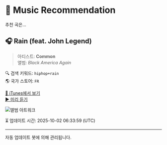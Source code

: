 
# 🎵 Music Recommendation

추천 곡은...

## 🎧 Rain (feat. John Legend)  
> 아티스트: **Common**  
> 앨범: _Black America Again_  

🔍 검색 키워드: `hiphop+rain`  
🌎 국가 스토어: `FR`

[🔗 iTunes에서 보기](https://music.apple.com/fr/album/rain-feat-john-legend/1440895412?i=1440895558&uo=4)  
[▶️ 미리 듣기](https://audio-ssl.itunes.apple.com/itunes-assets/AudioPreview115/v4/19/c0/f7/19c0f775-f8d6-8c40-ee6e-08ce37d0fb7d/mzaf_8096007118849344768.plus.aac.p.m4a)

![앨범 아트워크](https://is1-ssl.mzstatic.com/image/thumb/Music124/v4/4b/5f/87/4b5f87a9-b78d-42c0-d30e-ea8b203317d0/16UMGIM72494.rgb.jpg/100x100bb.jpg)

⏳ 업데이트 시간: 2025-10-02 06:33:59 (UTC)

---
자동 업데이트 봇에 의해 관리됩니다.
